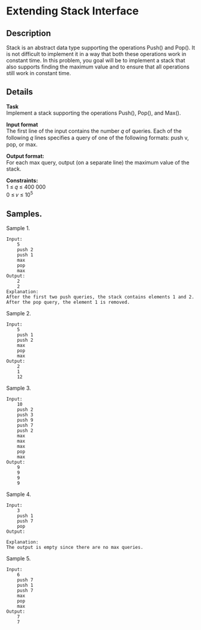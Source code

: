 # Extending Stack Interface

## Description 
Stack is an abstract data type supporting the operations Push() and Pop(). It is not difficult to implement it in a way that both these operations work in constant time. In this problem, you goal will be to implement a stack that also supports finding the maximum value and to ensure that all operations still work in constant time.

## Details
**Task**<br>
Implement a stack supporting the operations Push(), Pop(), and Max().

**Input format**<br> 
The first line of the input contains the number 𝑞 of queries. Each of the following 𝑞 lines specifies a query of one of the following formats: push v, pop, or max.

**Output format:**<br> 
For each max query, output (on a separate line) the maximum value of the stack.

**Constraints:**<br> 
1 ≤ 𝑞 ≤ 400 000<br> 
0 ≤ 𝑣 ≤ 10<sup>5</sup>

## Samples.
Sample 1.

    Input:
        5
        push 2
        push 1
        max
        pop
        max
    Output:
        2
        2
    Explanation:
    After the first two push queries, the stack contains elements 1 and 2. After the pop query, the element 1 is removed.

Sample 2.

    Input:
        5
        push 1
        push 2
        max
        pop
        max
    Output:
        2
        1
        12

Sample 3.

    Input:
        10
        push 2
        push 3
        push 9
        push 7
        push 2
        max
        max
        max
        pop
        max
    Output:
        9
        9
        9
        9

Sample 4.

    Input:
        3
        push 1
        push 7
        pop
    Output:
    
    Explanation:
    The output is empty since there are no max queries.

Sample 5.

    Input:
        6
        push 7
        push 1
        push 7
        max
        pop
        max
    Output:
        7
        7
